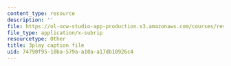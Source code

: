 ```yaml
---
content_type: resource
description: ''
file: https://ol-ocw-studio-app-production.s3.amazonaws.com/courses/res-6-007-signals-and-systems-spring-2011/74790f9510ba579aa10aa17db10926c4_nuzA75DpSuw.vtt
file_type: application/x-subrip
resourcetype: Other
title: 3play caption file
uid: 74790f95-10ba-579a-a10a-a17db10926c4
---
```

